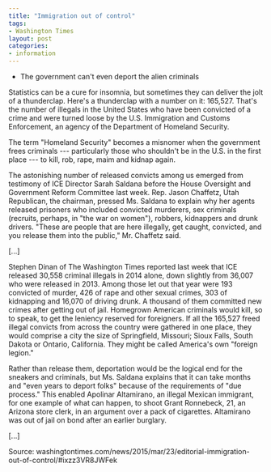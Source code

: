 ```yaml
---
title: "Immigration out of control"
tags:
- Washington Times
layout: post
categories:
- information
---
```


- The government can't even deport the alien criminals

Statistics can be a cure for insomnia, but sometimes they can deliver the jolt of a thunderclap. Here's a thunderclap with a number on it: 165,527. That's the number of illegals in the United States who have been convicted of a crime and were turned loose by the U.S. Immigration and Customs Enforcement, an agency of the Department of Homeland Security.

The term "Homeland Security" becomes a misnomer when the government frees criminals --- particularly those who shouldn't be in the U.S. in the first place --- to kill, rob, rape, maim and kidnap again.

The astonishing number of released convicts among us emerged from testimony of ICE Director Sarah Saldana before the House Oversight and Government Reform Committee last week. Rep. Jason Chaffetz, Utah Republican, the chairman, pressed Ms. Saldana to explain why her agents released prisoners who included convicted murderers, sex criminals (recruits, perhaps, in "the war on women"), robbers, kidnappers and drunk drivers. "These are people that are here illegally, get caught, convicted, and you release them into the public," Mr. Chaffetz said.

\[...\]

Stephen Dinan of The Washington Times reported last week that ICE released 30,558 criminal illegals in 2014 alone, down slightly from 36,007 who were released in 2013. Among those let out that year were 193 convicted of murder, 426 of rape and other sexual crimes, 303 of kidnapping and 16,070 of driving drunk. A thousand of them committed new crimes after getting out of jail. Homegrown American criminals would kill, so to speak, to get the leniency reserved for foreigners. If all the 165,527 freed illegal convicts from across the country were gathered in one place, they would comprise a city the size of Springfield, Missouri; Sioux Falls, South Dakota or Ontario, California. They might be called America's own "foreign legion."

Rather than release them, deportation would be the logical end for the sneakers and criminals, but Ms. Saldana explains that it can take months and "even years to deport folks" because of the requirements of "due process." This enabled Apolinar Altamirano, an illegal Mexican immigrant, for one example of what can happen, to shoot Grant Ronnebeck, 21, an Arizona store clerk, in an argument over a pack of cigarettes. Altamirano was out of jail on bond after an earlier burglary.

\[...\]

Source:
washingtontimes.com/news/2015/mar/23/editorial-immigration-out-of-control/#ixzz3VR8JWFek

